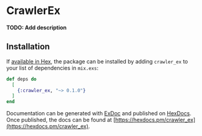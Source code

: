# CrawlerEx

**TODO: Add description**

## Installation

If [available in Hex](https://hex.pm/docs/publish), the package can be installed
by adding `crawler_ex` to your list of dependencies in `mix.exs`:

```elixir
def deps do
  [
    {:crawler_ex, "~> 0.1.0"}
  ]
end
```

Documentation can be generated with [ExDoc](https://github.com/elixir-lang/ex_doc)
and published on [HexDocs](https://hexdocs.pm). Once published, the docs can
be found at [https://hexdocs.pm/crawler_ex](https://hexdocs.pm/crawler_ex).

